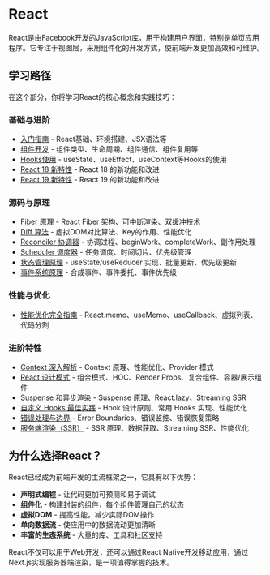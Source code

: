 # React

React是由Facebook开发的JavaScript库，用于构建用户界面，特别是单页应用程序。它专注于视图层，采用组件化的开发方式，使前端开发更加高效和可维护。

## 学习路径

在这个部分，你将学习React的核心概念和实践技巧：

### 基础与进阶

- [入门指南](/react/getting-started) - React基础、环境搭建、JSX语法等
- [组件开发](/react/components) - 组件类型、生命周期、组件通信、组件复用等
- [Hooks使用](/react/hooks) - useState、useEffect、useContext等Hooks的使用
- [React 18 新特性](/react/react-18) - React 18 的新功能和改进
- [React 19 新特性](/react/react-19) - React 19 的新功能和改进

### 源码与原理

- [Fiber 原理](/react/fiber) - React Fiber 架构、可中断渲染、双缓冲技术
- [Diff 算法](/react/diff-algorithm) - 虚拟DOM对比算法、Key的作用、性能优化
- [Reconciler 协调器](/react/reconciler) - 协调过程、beginWork、completeWork、副作用处理
- [Scheduler 调度器](/react/scheduler) - 任务调度、时间切片、优先级管理
- [状态管理原理](/react/state-management) - useState/useReducer 实现、批量更新、优先级更新
- [事件系统原理](/react/events) - 合成事件、事件委托、事件优先级

### 性能与优化

- [性能优化完全指南](/react/performance) - React.memo、useMemo、useCallback、虚拟列表、代码分割

### 进阶特性

- [Context 深入解析](/react/context) - Context 原理、性能优化、Provider 模式
- [React 设计模式](/react/patterns) - 组合模式、HOC、Render Props、复合组件、容器/展示组件
- [Suspense 和异步渲染](/react/suspense) - Suspense 原理、React.lazy、Streaming SSR
- [自定义 Hooks 最佳实践](/react/custom-hooks) - Hook 设计原则、常用 Hooks 实现、性能优化
- [错误处理与边界](/react/error-boundaries) - Error Boundaries、错误监控、错误恢复策略
- [服务端渲染（SSR）](/react/ssr) - SSR 原理、数据获取、Streaming SSR、性能优化

## 为什么选择React？

React已经成为前端开发的主流框架之一，它具有以下优势：

- **声明式编程** - 让代码更加可预测和易于调试
- **组件化** - 构建封装的组件，每个组件管理自己的状态
- **虚拟DOM** - 提高性能，减少实际DOM操作
- **单向数据流** - 使应用中的数据流动更加清晰
- **丰富的生态系统** - 大量的库、工具和社区支持

React不仅可以用于Web开发，还可以通过React Native开发移动应用，通过Next.js实现服务器端渲染，是一项值得掌握的技术。

